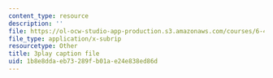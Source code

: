 ```yaml
---
content_type: resource
description: ''
file: https://ol-ocw-studio-app-production.s3.amazonaws.com/courses/6-450-principles-of-digital-communications-i-fall-2006/1b8e8ddaeb73289fb01ae24e838ed86d_qU6NkB4xE7U.srt
file_type: application/x-subrip
resourcetype: Other
title: 3play caption file
uid: 1b8e8dda-eb73-289f-b01a-e24e838ed86d
---
```


